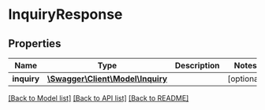 # InquiryResponse

## Properties
Name | Type | Description | Notes
------------ | ------------- | ------------- | -------------
**inquiry** | [**\Swagger\Client\Model\Inquiry**](Inquiry.md) |  | [optional] 

[[Back to Model list]](../README.md#documentation-for-models) [[Back to API list]](../README.md#documentation-for-api-endpoints) [[Back to README]](../README.md)


